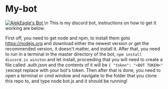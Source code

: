 # My-bot
<a href="https://discordbots.org/bot/416274552126177282" >
  <img src="https://discordbots.org/api/widget/416274552126177282.svg" alt="AlekEagle's Bot" />
</a>\n
This is my discord bot, instructions on how to get it working are below.

First off, you need to get node and npm, to install them goto https://nodejs.org and download either the newest version or get the recommended version, it doesn't matter, and install it. After that, you need to run in a terminal in the master directory of the bot, ``npm install discord.io winston`` and let install, proceeding that you will need to create a file called .auth.json and the contents of it will be `{ "token": "<BOT TOKEN>" }`except replace <BOT TOKEN> with your bot's token. Then after that is done, you need to open a terminal or cmd window and navigate to the folder that you clone this repo to, and type node bot.js and it should be running!
